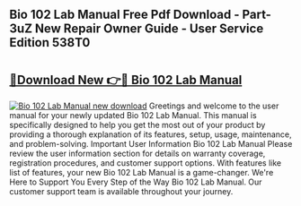 ## Bio 102 Lab Manual Free Pdf Download - Part-3uZ New Repair Owner Guide - User Service Edition 538T0

# <h2><a href="http://bc60620.oget.top/?id=Bio+102+Lab+Manual">🔗Download New 👉🔴 Bio 102 Lab Manual</a></h2>

[![Bio 102 Lab Manual new download](https://i.imgur.com/5g1atiW.png)](http://bc60620.oget.top/?id=Bio+102+Lab+Manual)
Greetings and welcome to the user manual for your newly updated Bio 102 Lab Manual. This manual is specifically designed to help you get the most out of your product by providing a thorough explanation of its features, setup, usage, maintenance, and problem-solving. Important User Information Bio 102 Lab Manual Please review the user information section for details on warranty coverage, registration procedures, and customer support options. With features like list of features, your new Bio 102 Lab Manual is a game-changer. We're Here to Support You Every Step of the Way Bio 102 Lab Manual. Our customer support team is available throughout your journey.
